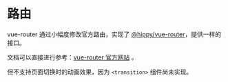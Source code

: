 # 路由

vue-router 通过小幅度修改官方路由，实现了 [@hippy/vue-router](//www.npmjs.com/package/@hippy/vue-router)，提供一样的接口。

文档可以直接进行参考：[vue-router 官方网站](//router.vuejs.org/) 。

但不支持页面切换时的动画效果，因为 `<transition>` 组件尚未实现。
